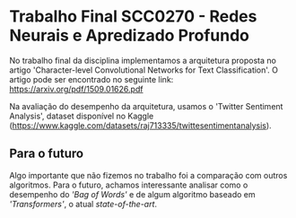 # Trabalho Final SCC0270 - Redes Neurais e Apredizado Profundo

No trabalho final da disciplina implementamos a arquitetura proposta no artigo  'Character-level Convolutional Networks for Text
Classification'. 
O artigo pode ser encontrado no seguinte link: https://arxiv.org/pdf/1509.01626.pdf

Na avaliação do desempenho da arquitetura, usamos o 'Twitter Sentiment Analysis', dataset disponível no Kaggle (https://www.kaggle.com/datasets/raj713335/twittesentimentanalysis).

## Para o futuro

Algo importante que não fizemos no trabalho foi a comparação com outros algoritmos. 
Para o futuro, achamos interessante analisar como o desempenho do *'Bag of Words'* e de algum algoritmo baseado em *'Transformers'*, o atual *state-of-the-art*. 



